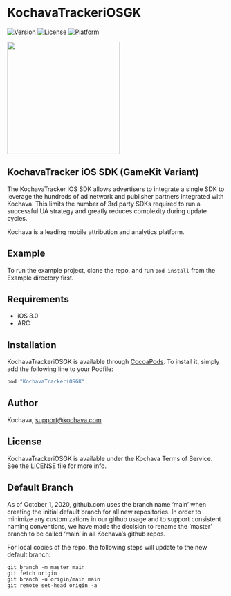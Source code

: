 # KochavaTrackeriOSGK

[![Version](https://img.shields.io/cocoapods/v/KochavaTrackeriOSGK.svg?style=flat)](http://cocoapods.org/pods/KochavaTrackeriOSGK)
[![License](https://img.shields.io/cocoapods/l/KochavaTrackeriOSGK.svg?style=flat)](http://cocoapods.org/pods/KochavaTrackeriOSGK)
[![Platform](https://img.shields.io/cocoapods/p/KochavaTrackeriOSGK.svg?style=flat)](http://cocoapods.org/pods/KochavaTrackeriOSGK)

<img src="https://storage.googleapis.com/kochava-web/2016/07/Kochava-horizontal-black-800x154.png" width="260" />

## KochavaTracker iOS SDK (GameKit Variant)

The KochavaTracker iOS SDK allows advertisers to integrate a single SDK to leverage the hundreds of ad network and publisher partners integrated with Kochava. This limits the number of 3rd party SDKs required to run a successful UA strategy and greatly reduces complexity during update cycles.

Kochava is a leading mobile attribution and analytics platform.

## Example

To run the example project, clone the repo, and run `pod install` from the Example directory first.

## Requirements

* iOS 8.0
* ARC

## Installation

KochavaTrackeriOSGK is available through [CocoaPods](http://cocoapods.org). To install
it, simply add the following line to your Podfile:

```ruby
pod "KochavaTrackeriOSGK"
```

## Author

Kochava, support@kochava.com

## License

KochavaTrackeriOSGK is available under the Kochava Terms of Service. See the LICENSE file for more info.


## Default Branch

As of October 1, 2020, github.com uses the branch name ‘main’ when creating the initial default branch for all new repositories.  In order to minimize any customizations in our github usage and to support consistent naming conventions, we have made the decision to rename the ‘master’ branch to be called ‘main’ in all Kochava’s github repos.

For local copies of the repo, the following steps will update to the new default branch:

```
git branch -m master main
git fetch origin
git branch -u origin/main main
git remote set-head origin -a
```
